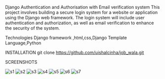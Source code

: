 Django Authentication and Authorisation with Email verification system
This project involves building a secure login system for a website or application using the Django web framework. The login system will include user authentication and authorization, as well as email verification to enhance the security of the system.

Technologies
Django framework ,html,css,Django Template Language,Python

INSTALLATION
git clone https://github.com/uishalcinha/job_wala.git


SCREENSHOTS

![s1](https://user-images.githubusercontent.com/84958938/233615492-a66fab94-67c2-41db-a4a8-e1c98b06c372.png)
![s2](https://user-images.githubusercontent.com/84958938/233615503-48e53124-e07c-4140-9c7f-2b9fb50942bb.png)
![s3](https://user-images.githubusercontent.com/84958938/233615513-a4cbdcd8-ecad-47ea-b903-9bb51b70f16c.png)
![s4](https://user-images.githubusercontent.com/84958938/233615530-a5ba91b2-cdb2-4299-9245-aab89b204873.png)
![s5](https://user-images.githubusercontent.com/84958938/233615535-4eb49970-79c1-43f9-a3f0-5f91102fb6c7.png)
![s6](https://user-images.githubusercontent.com/84958938/233615565-19efe724-4d7f-4bbc-ad2a-3bd3f81be56b.png)
![s7](https://user-images.githubusercontent.com/84958938/233615575-90876594-6d28-4f51-9a46-470653c3b862.png)
